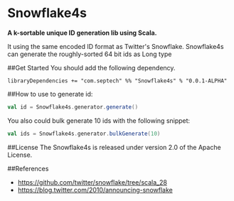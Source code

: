 # Snowflake4s
**A k-sortable unique ID generation lib using Scala.**

It using the same encoded ID format as Twitter's Snowflake. Snowflake4s can generate the roughly-sorted 64 bit ids as Long type

##Get Started
You should add the following dependency.
```sbtshell
libraryDependencies += "com.septech" %% "Snowflake4s" % "0.0.1-ALPHA"
```
##How to use
to generate id:
```scala
val id = Snowflake4s.generator.generate()
```

You also could bulk generate 10 ids with the following snippet: 
```scala
val ids = Snowflake4s.generator.bulkGenerate(10)
```

##License
The Snowflake4s is released under version 2.0 of the Apache License.

##References
- https://github.com/twitter/snowflake/tree/scala_28
- https://blog.twitter.com/2010/announcing-snowflake
